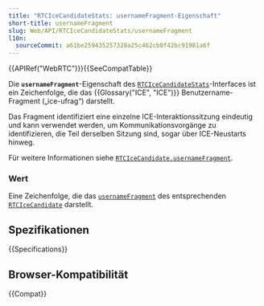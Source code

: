 ```yaml
---
title: "RTCIceCandidateStats: usernameFragment-Eigenschaft"
short-title: usernameFragment
slug: Web/API/RTCIceCandidateStats/usernameFragment
l10n:
  sourceCommit: a61be259435257328a25c462cb0f42bc91981a6f
---
```


{{APIRef("WebRTC")}}{{SeeCompatTable}}

Die **`usernameFragment`**-Eigenschaft des [`RTCIceCandidateStats`](/de/docs/Web/API/RTCIceCandidateStats)-Interfaces ist ein Zeichenfolge, die das {{Glossary("ICE", "ICE")}} Benutzername-Fragment („ice-ufrag“) darstellt.

Das Fragment identifiziert eine einzelne ICE-Interaktionssitzung eindeutig und kann verwendet werden, um Kommunikationsvorgänge zu identifizieren, die Teil derselben Sitzung sind, sogar über ICE-Neustarts hinweg.

Für weitere Informationen siehe [`RTCIceCandidate.usernameFragment`](/de/docs/Web/API/RTCIceCandidate/usernameFragment).

### Wert

Eine Zeichenfolge, die das [`usernameFragment`](/de/docs/Web/API/RTCIceCandidate/usernameFragment) des entsprechenden [`RTCIceCandidate`](/de/docs/Web/API/RTCIceCandidate) darstellt.

## Spezifikationen

{{Specifications}}

## Browser-Kompatibilität

{{Compat}}
